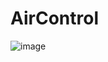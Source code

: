 # AirControl
![image](https://github.com/user-attachments/assets/36a7fcd6-0d25-4539-bcdc-167c6942b3a7)


